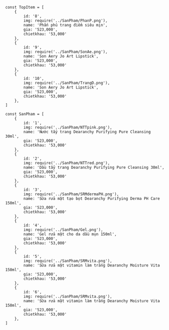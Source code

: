 
    const TopItem = [
        {
            id: '8',
            img: require('../SanPham/PhanP.png'),
            name: 'Phấn phủ trang điểm siêu mịn',
            gia: '523,000',
            chietkhau: '53,000'
        },
        {
            id: '9',
            img: require('../SanPham/SonAe.png'),
            name: 'Son Aery Jo Art Lipstick',
            gia: '523,000',
            chietkhau: '53,000'
        },
        {
            id: '10',
            img: require('../SanPham/TrangD.png'),
            name: 'Son Aery Jo Art Lipstick',
            gia: '523,000',
            chietkhau: '53,000'
        },
    ]

    const SanPham = [
        {
            id: '1',
            img: require('../SanPham/NTTpink.png'),
            name: 'Nước tẩy trang Dearanchy Purifying Pure Cleansing 30ml',
            gia: '523,000',
            chietkhau: '53,000'
        },
        {
            id: '2',
            img: require('../SanPham/NTTred.png'),
            name: 'Dầu tẩy trang Dearanchy Purifying Pure Cleansing 30ml',
            gia: '523,000',
            chietkhau: '53,000'
        },
        {
            id: '3',
            img: require('../SanPham/SRMdermaPH.png'),
            name: 'Sữa rửa mặt tạo bọt Dearanchy Purifying Derma PH Care 150ml',
            gia: '523,000',
            chietkhau: '53,000'
        },
        {
            id: '4',
            img: require('../SanPham/Gel.png'),
            name: 'Gel rửa mặt cho da dầu mụn 150ml',
            gia: '523,000',
            chietkhau: '53,000'
        },
        {
            id: '5',
            img: require('../SanPham/SRMvita.png'),
            name: 'Sữa rửa mặt vitamin làm trắng Dearanchy Moisture Vita 150ml',
            gia: '523,000',
            chietkhau: '53,000'
        },
        {
            id: '6',
            img: require('../SanPham/SRMvita.png'),
            name: 'Sữa rửa mặt vitamin làm trắng Dearanchy Moisture Vita 150ml',
            gia: '523,000',
            chietkhau: '53,000'
        },
    ]